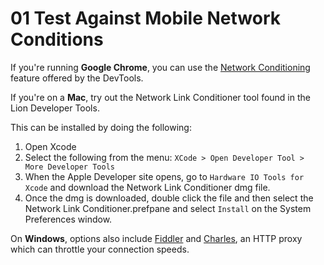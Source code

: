 # 01 Test Against Mobile Network Conditions

If you're running **Google Chrome**, you can use the [Network Conditioning](https://developer.chrome.com/devtools/docs/device-mode#network-conditions) feature offered by the DevTools.

If you're on a **Mac**, try out the Network Link Conditioner tool found in the Lion Developer Tools.

This can be installed by doing the following:

1. Open Xcode
2. Select the following from the menu: `XCode > Open Developer Tool > More Developer Tools`
3. When the Apple Developer site opens, go to `Hardware IO Tools for Xcode` and download the Network Link Conditioner dmg file.
4. Once the dmg is downloaded, double click the file and then select the Network Link Conditioner.prefpane and select `Install` on the System Preferences window.

On **Windows**, options also include [Fiddler](http://www.telerik.com/fiddler) and [Charles](http://www.charlesproxy.com/), an HTTP proxy which can throttle your connection speeds.
